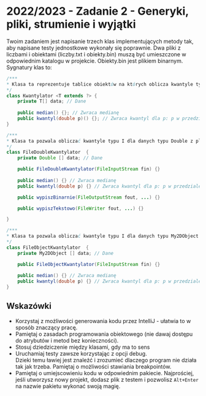 # 2022/2023 - Zadanie 2 - Generyki, pliki, strumienie i wyjątki

Twoim zadaniem jest napisanie trzech klas implementujących metody tak, 
aby napisane testy jednostkowe wykonały się poprawnie. 
Dwa pliki z liczbami i obiektami (liczby.txt i obiekty.bin) muszą być umieszczone w odpowiednim katalogu
w projekcie. Obiekty.bin jest plikiem binarnym. Sygnatury klas to:

```java
/***
* Klasa ta reprezentuje tablice obiektów na których oblicza kwantyle typu I
*/
class Kwantylator <T extends ?> {
    private T[] data; // Dane 
    
    public median() {}; // Zwraca medianę
    public kwantyl(double p)() {}; // Zwraca kwantyl dla p: p w przedziale [0,1]
}
```

```java
/***
* Klasa ta pozwala obliczać kwantyle typu I dla danych typu Double z pliku, oraz zapisać rezultaty do pliku
*/
class FileDoubleKwantylator  {
    private Double [] data; // Dane 

    public FileDoubleKwantylator(FileInputStream fin) {}
    
    public median() {} // Zwraca medianę
    public kwantyl(double p) {} // Zwraca kwantyl dla p: p w przedziale [0,1]

    public wypiszBinarnie(FileOutputStream fout, ...) {}

    public wypiszTekstowo(FileWriter fout, ...) {}

}
```

```java
/***
* Klasa ta pozwala obliczać kwantyle typu I dla danych typu My2DObject z pliku
*/
class FileObjectKwantylator  {
    private My2DObject [] data; // Dane 

    public FileObjectKwantylator(FileInputStream fin) {}
    
    public median() {} // Zwraca medianę
    public kwantyl(double p) {} // Zwraca kwantyl dla p: p w przedziale [0,1]
}
```

## Wskazówki
- Korzystaj z możliwości generowania kodu przez IntelliJ - ułatwia to w sposób znaczący pracę. 
- Pamiętaj o zasadach programowania obiektowego (nie dawaj dostępu do atrybutów i metod bez konieczności).
- Stosuj dziedziczenie między klasami, gdy ma to sens
- Uruchamiaj testy zawsze korzystając z opcji debug.  
Dzieki temu ławiej jest znaleźć i zrozumieć dlaczego program nie działa tak jak trzeba.  Pamiętaj o możliwości stawiania breakpointów.
- Pamiętaj o umiejscowieniu kodu w odpowiednim pakiecie. 
Najprościej, jeśli utworzysz nowy projekt, dodasz plik z testem i pozwolisz `Alt+Enter` 
na nazwie pakietu wykonać swoją magię.

